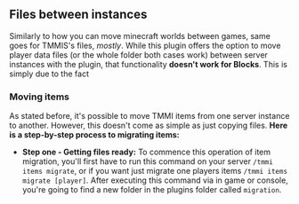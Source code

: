 ## Files between instances
Similarly to how you can move minecraft worlds between games, same goes for TMMIS's files, *mostly*. While this plugin
offers the option to move player data files (or the whole folder both cases work) between server instances with the plugin,
that functionality **doesn't work for Blocks**. This is simply due to the fact
### Moving items
As stated before, it's possible to move TMMI items from one server instance to another. However, this doesn't come
as simple as just copying files.
**Here is a step-by-step process to migrating items:**
- **Step one - Getting files ready:** To commence this operation of item migration, you'll first have to run this
  command on your server `/tmmi items migrate`, or if you want just migrate one players items
  `/tmmi items migrate [player]`. After executing this command via in game or console, you're going to find a new folder in
  the plugins folder called `migration`.